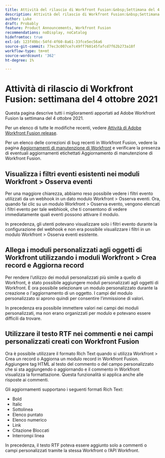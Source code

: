 ```yaml
---
title: Attività del rilascio di Workfront Fusion:&nbsp;Settimana del 4 ottobre 2021
description: Attività del rilascio di Workfront Fusion:&nbsp;Settimana del 4 ottobre 2021
author: Luke
draft: Probably
feature: Product Announcements, Workfront Fusion
recommendations: noDisplay, noCatalog
hidefromtoc: true
exl-id: 123f49bc-54fd-4f60-8a61-33fce5ec56a6
source-git-commit: 77ec3c007ce7c49ff760145fafcd7f62b273a18f
workflow-type: tm+mt
source-wordcount: '362'
ht-degree: 1%

---
```


# Attività di rilascio di Workfront Fusion: settimana del 4 ottobre 2021

Questa pagina descrive tutti i miglioramenti apportati ad Adobe Workfront Fusion la settimana del 4 ottobre 2021.

Per un elenco di tutte le modifiche recenti, vedere [Attività di Adobe Workfront Fusion release](/help/workfront-fusion/fusion-product-releases/fusion-release-activity.md).

Per un elenco delle correzioni di bug recenti in Workfront Fusion, vedere la pagina [Aggiornamenti di manutenzione di Workfront](https://experienceleague.adobe.com/docs/workfront-known-issues/releases/current-updates.html) e verificare la presenza di eventuali aggiornamenti etichettati Aggiornamento di manutenzione di Workfront Fusion.

## Visualizza i filtri eventi esistenti nei moduli Workfront > Osserva eventi

Per una maggiore chiarezza, abbiamo reso possibile vedere i filtri evento utilizzati da un webhook in un dato modulo Workfront > Osserva eventi. Ora, quando fai clic su un modulo Workfront > Osserva evento, vengono elencati i filtri evento per tale webhiook, che ti consentono di vedere immediatamente quali eventi possono attivare il modulo.

In precedenza, gli utenti potevano visualizzare solo i filtri evento durante la configurazione del webhook e non era possibile visualizzare i filtri in un modulo Workfront > Osserva eventi esistente.

## Allega i moduli personalizzati agli oggetti di Workfront utilizzando i moduli Workfront > Crea record e Aggiorna record

Per rendere l’utilizzo dei moduli personalizzati più simile a quello di Workfront, è stato possibile aggiungere moduli personalizzati agli oggetti di Workfront. È ora possibile selezionare un modulo personalizzato durante la creazione o l&#39;aggiornamento di un oggetto. I campi del modulo personalizzato si aprono quindi per consentire l’immissione di valori.

In precedenza era possibile immettere valori nei campi dei moduli personalizzati, ma non erano organizzati per modulo e potevano essere difficili da trovare.


## Utilizzare il testo RTF nei commenti e nei campi personalizzati creati con Workfront Fusion

Ora è possibile utilizzare il formato Rich Text quando si utilizza Workfront > Crea un record o Aggiorna un modulo record in Workfront Fusion. Aggiungere tag HTML al testo del commento o del campo personalizzato che si sta aggiungendo o aggiornando e il commento in Workfront visualizza la formattazione. Questa funzionalità si applica anche alle risposte ai commenti.

Gli aggiornamenti supportano i seguenti formati Rich Text:

* Bold
* Italic
* Sottolinea
* Elenco puntato
* Elenco numerico
* Link
* Citazione Bloccati
* Interrompi linea

In precedenza, il testo RTF poteva essere aggiunto solo a commenti o campi personalizzati tramite la stessa Workfront o l’API Workfront.
